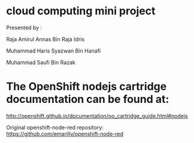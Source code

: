 # cloud computing mini project

Presented by :

Raja Amirul Annas Bin Raja Idris

Muhammad Haris Syazwan Bin Hanafi

Muhammad Saufi Bin Razak


# The OpenShift nodejs cartridge documentation can be found at:
http://openshift.github.io/documentation/oo_cartridge_guide.html#nodejs

Original openshift-node-red repository: 
https://github.com/emarilly/openshift-node-red
